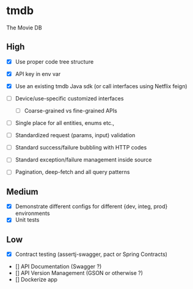 # tmdb
The Movie DB

## High
- [x] Use proper code tree structure
- [x] API key in env var
- [x] Use an existing tmdb Java sdk (or call interfaces using Netflix feign)
- [ ] Device/use-specific customized interfaces
   - [ ] Coarse-grained vs fine-grained APIs 
- [ ] Single place for all entities, enums etc.,
- [ ] Standardized request (params, input) validation
- [ ] Standard success/failure bubbling with HTTP codes
- [ ] Standard exception/failure management inside source
- [ ] Pagination, deep-fetch and all query patterns


## Medium
- [x] Demonstrate different configs for different {dev, integ, prod} environments
- [x] Unit tests

## Low
- [x] Contract testing (assertj-swagger, pact or Spring Contracts)
- [] API Documentation (Swagger ?)
- [] API Version Management (GSON or otherwise ?)
- [] Dockerize app

